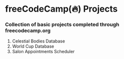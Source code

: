# freeCodeCamp(🔥) Projects 

### Collection of basic projects completed through freecodecamp.org

1. Celestial Bodies Database
2. World Cup Database
3. Salon Appointments Scheduler
